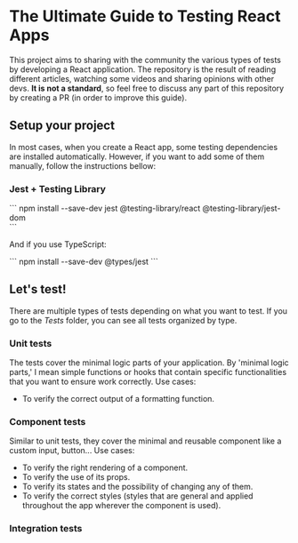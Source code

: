 # The Ultimate Guide to Testing React Apps

This project aims to sharing with the community the various types of tests by developing a React application. The repository is the result of reading different articles, watching some videos and sharing opinions with other devs. **It is not a standard**, so feel free to discuss any part of this repository by creating a PR (in order to improve this guide).

## Setup your project

In most cases, when you create a React app, some testing dependencies are installed automatically. However, if you want to add some of them manually, follow the instructions bellow:

### Jest + Testing Library
\`\`\`
npm install --save-dev jest @testing-library/react @testing-library/jest-dom     
\`\`\`

And if you use TypeScript:

\`\`\`
npm install --save-dev @types/jest
\`\`\`


## Let's test!

There are multiple types of tests depending on what you want to test. If you go to the *Tests* folder, you can see all tests organized by type.

### Unit tests

The tests cover the minimal logic parts of your application. By 'minimal logic parts,' I mean simple functions or hooks that contain specific functionalities that you want to ensure work correctly.
Use cases:
- To verify the correct output of a formatting function.

### Component tests

Similar to unit tests, they cover the minimal and reusable component like a custom input, button...
Use cases:
- To verify the right rendering of a component.
- To verify the use of its props.
- To verify its states and the possibility of changing any of them.
- To verify the correct styles (styles that are general and applied throughout the app wherever the component is used).

### Integration tests

